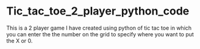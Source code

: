 # Tic_tac_toe_2_player_python_code
This is a 2 player game I have created using python of tic tac toe in which you can enter the the number on the grid to
specify where you want to put the X or 0.
